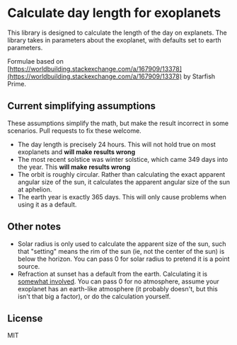 # Calculate day length for exoplanets

This library is designed to calculate the length of the day on explanets. 
The library takes in parameters about the exoplanet, with defaults set to earth parameters. 

Formulae based on [https://worldbuilding.stackexchange.com/a/167909/13378](https://worldbuilding.stackexchange.com/a/167909/13378) by Starfish Prime.

## Current simplifying assumptions

These assumptions simplify the math, but make the result incorrect in some scenarios.
Pull requests to fix these welcome.

 - The day length is precisely 24 hours. This will not hold true on most exoplanets and **will make results wrong**
 - The most recent solstice was winter solstice, which came 349 days into the year. This **will make results wrong**
 - The orbit is roughly circular. Rather than calculating the exact apparent angular size of the sun, it calculates the apparent angular size of the sun at aphelion. 
 - The earth year is exactly 365 days. This will only cause problems when using it as a default.

## Other notes

 - Solar radius is only used to calculate the apparent size of the sun, such that "setting" means the rim of the sun (ie, not the center of the sun) is below the horizon. You can pass 0 for solar radius to pretend it is a point source.
 - Refraction at sunset has a default from the earth. Calculating it is [somewhat involved](https://en.wikipedia.org/wiki/Atmospheric_refraction#Calculating_refraction). You can pass 0 for no atmosphere, assume your exoplanet has an earth-like atmosphere (it probably doesn't, but this isn't that big a factor), or do the calculation yourself.

## License
MIT 

